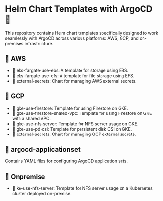 # Helm Chart Templates with ArgoCD 🚀
This repository contains Helm chart templates specifically designed to work seamlessly with ArgoCD across various platforms: AWS, GCP, and on-premises infrastructure.

## 📁 AWS
- 📂 eks-fargate-use-ebs: A template for storage using EBS.
- 📂 eks-fargate-use-efs: A template for file storage using EFS.
- 📂 external-secrets: Chart for managing AWS external secrets.

## 📁 GCP
- 📂 gke-use-firestore: Template for using Firestore on GKE.
- 📂 gke-use-firestore-shared-vpc: Template for using Firestore on GKE with a shared VPC.
- 📂 gke-use-nfs-server: Template for NFS server usage on GKE.
- 📂 gke-use-pd-csi: Template for persistent disk CSI on GKE.
- 📂 external-secrets: Chart for managing GCP external secrets.

## 📁 argocd-applicationset
Contains YAML files for configuring ArgoCD application sets.

## 📁 Onpremise
- 📂 ke-use-nfs-server: Template for NFS server usage on a Kubernetes cluster deployed on-premise.
